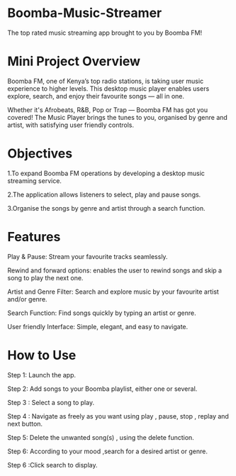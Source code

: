# Boomba-Music-Streamer
The top rated music streaming app brought to you by Boomba FM!

# Mini Project Overview

Boomba FM, one of Kenya’s top radio stations, is taking user music experience to higher levels.
This desktop music player enables users explore, search, and enjoy their favourite songs — all in one.

Whether it's Afrobeats, R&B, Pop or Trap — Boomba FM  has got you covered!
The Music Player brings the tunes to you, organised by genre and artist, with satisfying user friendly controls.

# Objectives
1.To expand Boomba FM operations by developing a desktop music streaming service.

2.The application allows listeners to select, play and pause songs. 

3.Organise the songs by genre and artist through a search function.

 # Features
Play & Pause: Stream your favourite tracks seamlessly.

Rewind and forward options: enables the user to rewind songs and skip a song to play the next one.

Artist and Genre Filter: Search and explore music by your favourite artist and/or genre.

Search Function: Find songs quickly by typing an artist or genre.

User friendly Interface: Simple, elegant, and easy to navigate.  

 # How to Use

 Step 1: Launch the app.
 
 Step 2: Add songs to your Boomba playlist, either one or several.
 
 Step 3 : Select a song to play.
 
 Step 4 : Navigate as freely as you want  using play , pause, stop , replay and next button.
 
 Step 5: Delete  the unwanted song(s) , using the delete function.
 
 Step 6: According to your mood ,search for a desired artist or genre.
 
 Step 6 :Click search to display.


 # 



 
 
 

